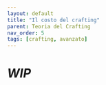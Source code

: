 ```yaml
---
layout: default
title: "Il costo del crafting"
parent: Teoria del Crafting
nav_order: 5
tags: [crafting, avanzato]
---
```


# *WIP*